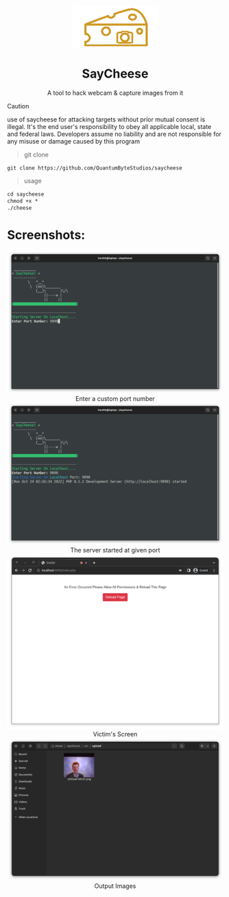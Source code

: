 <p align="center">
    <img src="src/others/icon.png" alt=" ">
</p>
<h1 align="center">SayCheese</h1>
<p align="center">A tool to hack webcam & capture images from it</p>

> [!CAUTION]
> use of saycheese for attacking targets without prior mutual consent is illegal. It's the end user's responsibility to obey all applicable local, state and federal laws. Developers assume no liability and are not responsible for any misuse or damage caused by this program

> git clone

    git clone https://github.com/QuantumByteStudios/saycheese

> usage

    cd saycheese
    chmod +x *
    ./cheese

# Screenshots:

<p align="center">

<img src="src/others/Start.png" alt=" ">
Enter a custom port number
    
    
<img src="src/others/YourScreen.png" alt=" ">
The server started at given port
    
    
<img src="src/others/VictimScreen.png" alt=" ">
Victim's Screen
    
    
<img src="src/others/Output.png" alt=" ">
Output Images
    
</p>
